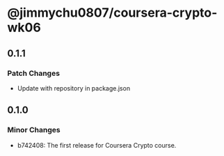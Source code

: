 # @jimmychu0807/coursera-crypto-wk06

## 0.1.1

### Patch Changes

- Update with repository in package.json

## 0.1.0

### Minor Changes

- b742408: The first release for Coursera Crypto course.
